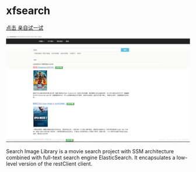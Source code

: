 # xfsearch


 <a href="http://www.lotcloudy.com/search.do?text=%E6%AD%BB%E4%BE%8D2">点击 亲自试一试</a>

 <img src="/image/show.png" alt="Ö÷Ò³" style="max-width:100%;"><br/>


<p>Search Image Library is a movie search project with SSM architecture combined with full-text search engine ElasticSearch. It encapsulates a low-level version of the restClient client.</p>
